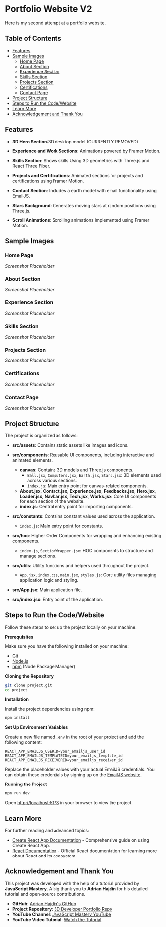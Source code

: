 # Portfolio Website V2

Here is my second attempt at a portfolio website.


## Table of Contents

- [Features](#features)
- [Sample Images](#sample-images)
  - [Home Page](#home-page)
  - [About Section](#about-section)
  - [Experience Section](#experience-section)
  - [Skills Section](#skills-section)
  - [Projects Section](#projects-section)
  - [Certifications](#certifications)
  - [Contact Page](#contact-page)
- [Project Structure](#project-structure)
- [Steps to Run the Code/Website](#steps-to-run-the-codewebsite)
- [Learn More](#learn-more)
- [Acknowledgement and Thank You](#acknowledgement-and-thank-you)

## Features

- **3D Hero Section**:3D desktop model (CURRENTLY REMOVED).
  
- **Experience and Work Sections**: Animations powered by Framer Motion.

- **Skills Section**: Shows skills Using 3D geometries with Three.js and React Three Fiber.

- **Projects and Certifications**: Animated sections for projects and certifications using Framer Motion.

- **Contact Section**: Includes a earth model with email functionality using EmailJS.

- **Stars Background**: Generates moving stars at random positions using Three.js.

- **Scroll Animations**: Scrolling animations implemented using Framer Motion.

## Sample Images

### Home Page
*Screenshot Placeholder*

### About Section
*Screenshot Placeholder*

### Experience Section
*Screenshot Placeholder*

### Skills Section
*Screenshot Placeholder*

### Projects Section
*Screenshot Placeholder*

### Certifications
*Screenshot Placeholder*

### Contact Page
*Screenshot Placeholder*

## Project Structure

The project is organized as follows:

- **src/assets**: Contains static assets like images and icons.
- **src/components**: Reusable UI components, including interactive and animated elements.
  - **canvas**: Contains 3D models and Three.js components.
    - `Ball.jsx`, `Computers.jsx`, `Earth.jsx`, `Stars.jsx`: 3D elements used across various sections.
    - `index.js`: Main entry point for canvas-related components.
  - **About.jsx**, **Contact.jsx**, **Experience.jsx**, **Feedbacks.jsx**, **Hero.jsx**, **Loader.jsx**, **Navbar.jsx**, **Tech.jsx**, **Works.jsx**: Core UI components for each section of the website.
  - **index.js**: Central entry point for importing components.

- **src/constants**: Contains constant values used across the application.
  - `index.js`: Main entry point for constants.

- **src/hoc**: Higher Order Components for wrapping and enhancing existing components.
  - `index.js`, `SectionWrapper.jsx`: HOC components to structure and manage sections.

- **src/utils**: Utility functions and helpers used throughout the project.
  - `App.jsx`, `index.css`, `main.jsx`, `styles.js`: Core utility files managing application logic and styling.

- **src/App.jsx**: Main application file.
- **src/index.jsx**: Entry point of the application.

## Steps to Run the Code/Website


Follow these steps to set up the project locally on your machine.

**Prerequisites**

Make sure you have the following installed on your machine:

- [Git](https://git-scm.com/)
- [Node.js](https://nodejs.org/en)
- [npm](https://www.npmjs.com/) (Node Package Manager)

**Cloning the Repository**

```bash
git clone project.git
cd project
```

**Installation**

Install the project dependencies using npm:

```bash
npm install
```

**Set Up Environment Variables**

Create a new file named `.env` in the root of your project and add the following content:

```env
REACT_APP_EMAILJS_USERID=your_emailjs_user_id
REACT_APP_EMAILJS_TEMPLATEID=your_emailjs_template_id
REACT_APP_EMAILJS_RECEIVERID=your_emailjs_receiver_id
```

Replace the placeholder values with your actual EmailJS credentials. You can obtain these credentials by signing up on the [EmailJS website](https://www.emailjs.com/).

**Running the Project**

```bash
npm run dev
```

Open [http://localhost:5173](http://localhost:5173) in your browser to view the project.

## Learn More

For further reading and advanced topics:

- [Create React App Documentation](https://facebook.github.io/create-react-app/docs/getting-started) - Comprehensive guide on using Create React App.
- [React Documentation](https://reactjs.org/) - Official React documentation for learning more about React and its ecosystem.

## Acknowledgement and Thank You

This project was developed with the help of a tutorial provided by **JavaScript Mastery**. A big thank you to **Adrian Hajdin** for his detailed tutorial and open-source contributions.

- **GitHub**: [Adrian Hajdin's GitHub](https://github.com/adrianhajdin)
- **Project Repository**: [3D Developer Portfolio Repo](https://github.com/adrianhajdin/project_3D_developer_portfolio)
- **YouTube Channel**: [JavaScript Mastery YouTube](https://www.youtube.com/@javascriptmastery/videos)
- **YouTube Video Tutorial**: [Watch the Tutorial](https://youtu.be/0fYi8SGA20k)

